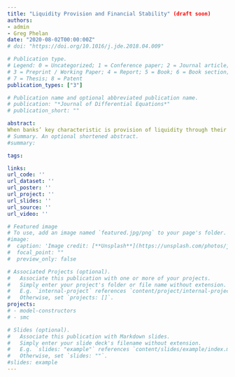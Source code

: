 ```yaml
---
title: "Liquidity Provision and Financial Stability" (draft soon)
authors:
- admin
- Greg Phelan
date: "2020-08-02T00:00:00Z"
# doi: "https://doi.org/10.1016/j.jde.2018.04.009"

# Publication type.
# Legend: 0 = Uncategorized; 1 = Conference paper; 2 = Journal article;
# 3 = Preprint / Working Paper; 4 = Report; 5 = Book; 6 = Book section;
# 7 = Thesis; 8 = Patent
publication_types: ["3"]

# Publication name and optional abbreviated publication name.
# publication: "*Journal of Differential Equations*"
# publication_short: ""

abstract:
When banks’ key characteristic is provision of liquidity through their liabilities, with fi- nancial frictions the banking sector in the aggregate is likely to over-accumulate equity, thus decreasing liquidity provision and household welfare. Subsidizing bank dividends improves welfare by encouraging earlier payout and decreasing aggregate equity in the financial sec- tor. This policy increases the likelihood that banks provide more liquidity and improves the stability of the economy, even though asset prices fall.
# Summary. An optional shortened abstract.
#summary:

tags:

links:
url_code: ''
url_dataset: ''
url_poster: ''
url_project: ''
url_slides: ''
url_source: ''
url_video: ''

# Featured image
# To use, add an image named `featured.jpg/png` to your page's folder.
#image:
#  caption: 'Image credit: [**Unsplash**](https://unsplash.com/photos/jdD8gXaTZsc)'
#  focal_point: ""
#  preview_only: false

# Associated Projects (optional).
#   Associate this publication with one or more of your projects.
#   Simply enter your project's folder or file name without extension.
#   E.g. `internal-project` references `content/project/internal-project/index.md`.
#   Otherwise, set `projects: []`.
projects:
# - model-constructors
# - smc

# Slides (optional).
#   Associate this publication with Markdown slides.
#   Simply enter your slide deck's filename without extension.
#   E.g. `slides: "example"` references `content/slides/example/index.md`.
#   Otherwise, set `slides: ""`.
#slides: example
---
```

